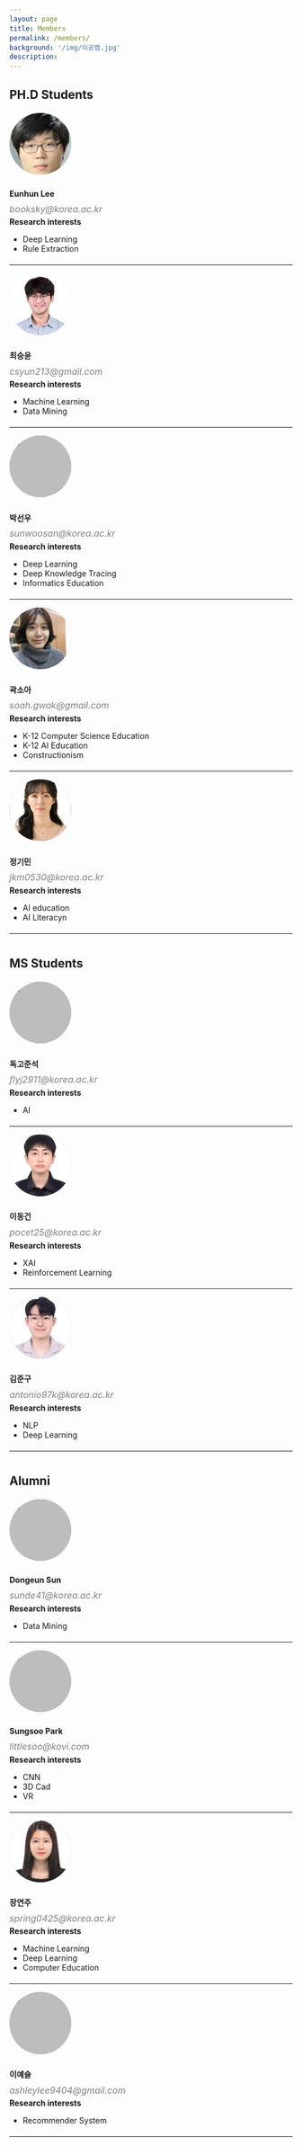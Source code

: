 ```yaml
---
layout: page
title: Members
permalink: /members/
background: '/img/이공캠.jpg'
description: 
---
```

<style>
    div.profilebox {
     float:right;
     width: 95%;
     height: 95%; 
     border-radius: 70%;
     overflow: hidden;
    position:absolute;
    }
    div.main{
        margin-bottom:20px;
    }
    div.profile{
        width: 100%;
        position: relative;
    }
    div.profile:after{
        content: "";
        display: block;
        padding-bottom: 100%;
    }
    div.left{
        width: 23%;
    }
    div.right{
        width: 60%;
    }
    div.margin-left{
        width:5%;
    }
    img.profile {
     width: 100%;
     height: 100%;
     object-fit: cover;
    }
    div.italic{
        font-style : italic;
        font-size : 16px;
        color : gray;
        margin-top : -10px;
        margin-bottom : 4px;
        line-height : 130%;
    }
 </style>
 <!--
박사학생 프로필 시작
 -->
<div>
    <div style= "margin-bottom:20px;">
        <h2>PH.D Students</h2>
    </div>



<!--시작-->
<div class="row main">
    <div class = "margin-left"></div>
    <div class ="left">
        <div class = "profile">
            <div class="profilebox" style="background: #BDBDBD;">
                <img class="profile" src="/img/members/이은헌.jpg">
            </div>
        </div>
    </div>
    <div class = "margin-left"></div>
    <div class ="right">
        <h4>Eunhun Lee</h4>
        <div class="italic">
            booksky@korea.ac.kr
        </div>
        <b>Research interests</b>
        <ul>
            <li>Deep Learning</li>
            <li>Rule Extraction</li>
        </ul>
    </div>
</div>
<hr>
<!--끝-->



<!--시작-->
<div class="row main">
    <div class = "margin-left"></div>
    <div class ="left">
        <div class = "profile">
            <div class="profilebox" style="background: #BDBDBD;">
                <img class="profile" src="/img/members/최승윤.jpg">
            </div>
        </div>
    </div>
    <div class = "margin-left"></div>
    <div class ="right">
        <h4>최승윤</h4>
        <div class="italic">
            csyun213@gmail.com
        </div>
        <b>Research interests</b>
        <ul>
            <li>Machine Learning</li>
            <li>Data Mining</li>
        </ul>
    </div>
</div>
<hr>
<!--끝-->


<!--시작-->
<div class="row main">
    <div class = "margin-left"></div>
    <div class ="left">
        <div class = "profile">
            <div class="profilebox" style="background: #BDBDBD;">
                <img class="profile" src="/img/members/박선우.jpg">
            </div>
        </div>
    </div>
    <div class = "margin-left"></div>
    <div class ="right">
        <h4>박선우</h4>
        <div class="italic">
            sunwoosan@korea.ac.kr
        </div>
        <b>Research interests</b>
        <ul>
            <li>Deep Learning</li>
            <li>Deep Knowledge Tracing</li>
            <li>Informatics Education</li>
        </ul>
    </div>
</div>
<hr>
<!--끝-->
<!--시작-->
<div class="row main">
    <div class = "margin-left"></div>
    <div class ="left">
        <div class = "profile">
            <div class="profilebox" style="background: #BDBDBD;">
                <img class="profile" src="/img/members/곽소아.jpg">
            </div>
        </div>
    </div>
    <div class = "margin-left"></div>
    <div class ="right">
        <h4>곽소아</h4>
        <div class="italic">
            soah.gwak@gmail.com
        </div>
        <b>Research interests</b>
        <ul>
            <li>K-12 Computer Science Education</li>
            <li>K-12 AI Education</li>
            <li>Constructionism</li>
        </ul>
    </div>
</div>
<hr>
<!--끝-->
<!--시작-->
<div class="row main">
    <div class = "margin-left"></div>
    <div class ="left">
        <div class = "profile">
            <div class="profilebox" style="background: #BDBDBD;">
                <img class="profile" src="/img/members/정기민.jpg">
            </div>
        </div>
    </div>
    <div class = "margin-left"></div>
    <div class ="right">
        <h4>정기민</h4>
        <div class="italic">
            jkm0530@korea.ac.kr
        </div>
        <b>Research interests</b>
        <ul>
            <li>AI education</li>
            <li>AI Literacyn</li>
        </ul>
    </div>
</div>
<hr>
<!--끝-->
<!--
석사생 프로필 시작
 -->    
     <div style="margin-top:40px; margin-bottom:20px;">
        <h2>MS Students</h2>
    </div>
<!--
석사생 프로필 추가
 -->  
 <!--시작-->
<div class="row main">
    <div class = "margin-left"></div>
    <div class ="left">
        <div class = "profile">
            <div class="profilebox" style="background: #BDBDBD;">
                <img class="profile" src="/img/members/독고준석.jpg">
            </div>
        </div>
    </div>
    <div class = "margin-left"></div>
    <div class ="right">
        <h4>독고준석</h4>
        <div class="italic">
            flyj2911@korea.ac.kr
        </div>
        <b>Research interests</b>
        <ul>
            <li>AI</li>
        </ul>
    </div>
</div>
<hr>
<!--끝-->
<!--시작-->
<div class="row main">
    <div class = "margin-left"></div>
    <div class ="left">
        <div class = "profile">
            <div class="profilebox" style="background: #BDBDBD;">
                <img class="profile" src="/img/members/이동건.jpg">
            </div>
        </div>
    </div>
    <div class = "margin-left"></div>
    <div class ="right">
        <h4>이동건</h4>
        <div class="italic">
            pocet25@korea.ac.kr
        </div>
        <b>Research interests</b>
        <ul>
            <li>XAI</li>
            <li>Reinforcement Learning</li>
        </ul>
    </div>
</div>
<hr>
<!--끝-->
<!--시작-->
<div class="row main">
    <div class = "margin-left"></div>
    <div class ="left">
        <div class = "profile">
            <div class="profilebox" style="background: #BDBDBD;">
                <img class="profile" src="/img/members/김준구.jpg">
            </div>
        </div>
    </div>
    <div class = "margin-left"></div>
    <div class ="right">
        <h4>김준구</h4>
        <div class="italic">
            antonio97k@korea.ac.kr
        </div>
        <b>Research interests</b>
        <ul>
            <li>NLP</li>
            <li>Deep Learning</li>
        </ul>
    </div>
</div>
<hr>
<!--끝-->
<!--졸업생-->
    <div style="margin-top:40px; margin-bottom:20px;">
        <h2>Alumni</h2>
    </div>
<!--시작-->
<div class="row main">
    <div class = "margin-left"></div>
    <div class ="left">
        <div class = "profile">
            <div class="profilebox" style="background: #BDBDBD;">
                <img class="profile" src="/img/members/선동언.jpg">
            </div>
        </div>
    </div>
    <div class = "margin-left"></div>
    <div class ="right">
        <h4>Dongeun Sun</h4>
        <div class="italic">
            sunde41@korea.ac.kr
        </div>
        <b>Research interests</b>
        <ul>
            <li>Data Mining</li>
        </ul>
    </div>
</div>
<hr>
<!--끝-->
<!--시작-->
<div class="row main">
    <div class = "margin-left"></div>
    <div class ="left">
        <div class = "profile">
            <div class="profilebox" style="background: #BDBDBD;">
                <img class="profile" src="/img/members/박성수.jpg">
            </div>
        </div>
    </div>
    <div class = "margin-left"></div>
    <div class ="right">
        <h4>Sungsoo Park</h4>
        <div class="italic">
            littlesoo@kovi.com
        </div>
        <b>Research interests</b>
        <ul>
            <li>CNN</li>
            <li>3D Cad</li>
            <li>VR</li>
        </ul>
    </div>
</div>
<hr>
<!--끝-->
<!--시작-->
<div class="row main">
    <div class = "margin-left"></div>
    <div class ="left">
        <div class = "profile">
            <div class="profilebox" style="background: #BDBDBD;">
                <img class="profile" src="/img/members/장연주.jpg">
            </div>
        </div>
    </div>
    <div class = "margin-left"></div>
    <div class ="right">
        <h4>장연주</h4>
        <div class="italic">
            spring0425@korea.ac.kr
        </div>
        <b>Research interests</b>
        <ul>
            <li>Machine Learning</li>
            <li>Deep Learning</li>
            <li>Computer Education</li>
        </ul>
    </div>
</div>
<hr>
<!--끝-->
<!--시작-->
<div class="row main">
    <div class = "margin-left"></div>
    <div class ="left">
        <div class = "profile">
            <div class="profilebox" style="background: #BDBDBD;">
                <img class="profile" src="/img/members/이예슬.jpg">
            </div>
        </div>
    </div>
    <div class = "margin-left"></div>
    <div class ="right">
        <h4>이예슬</h4>
        <div class="italic">
            ashleylee9404@gmail.com
        </div>
        <b>Research interests</b>
        <ul>
            <li>Recommender System</li>
        </ul>
    </div>
</div>
<hr>
<!--끝-->
</div>

